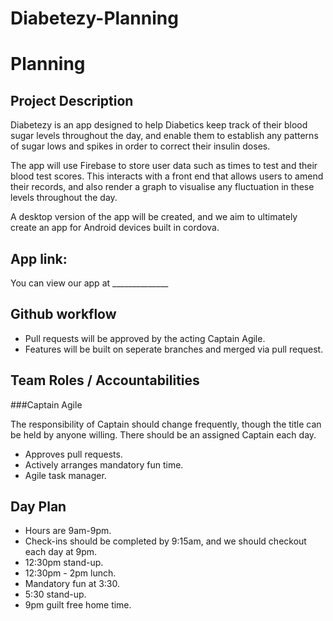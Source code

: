 # Diabetezy-Planning

Planning
========

Project Description
-------------------

Diabetezy is an app designed to help Diabetics keep track of their blood sugar levels throughout the day, and enable them to establish any patterns of sugar lows and spikes in order to correct their insulin doses.

The app will use Firebase to store user data such as times to test and their blood test scores. This interacts with a front end that allows users to amend their records, and also render a graph to visualise any fluctuation in these levels throughout the day.

A desktop version of the app will be created, and we aim to ultimately create an app for Android devices built in cordova.

App link:
---------

You can view our app at ______________

Github workflow
---------------
* Pull requests will be approved by the acting Captain Agile.
* Features will be built on seperate branches and merged via pull request.

Team Roles / Accountabilities
-----------------------------

###Captain Agile

The responsibility of Captain should change frequently, though the title can be held by anyone willing. There should be an assigned Captain each day.

* Approves pull requests.
* Actively arranges mandatory fun time.
* Agile task manager.

Day Plan
--------
* Hours are 9am-9pm.
* Check-ins should be completed by 9:15am, and we should checkout each day at 9pm.
* 12:30pm stand-up.
* 12:30pm - 2pm lunch.
* Mandatory fun at 3:30.
* 5:30 stand-up.
* 9pm guilt free home time.
